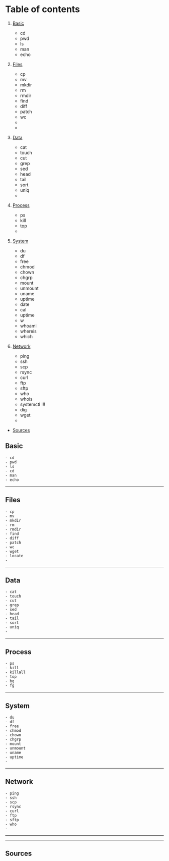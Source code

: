 # Table of contents

1. [Basic](#basic)
    - cd
    - pwd
    - ls
    - man
    - echo

2. [Files](#files)
    - cp
    - mv
    - mkdir
    - rm
    - rmdir
    - find
    - diff
    - patch
    - wc
    - 
    -
3. [Data](#data)
    - cat
    - touch
    - cut
    - grep
    - sed
    - head
    - tail
    - sort
    - uniq
    -

4. [Process](#process)
    - ps
    - kill
    - top
    -

5. [System](#system) 
    - du
    - df
    - free
    - chmod
    - chown
    - chgrp
    - mount
    - unmount
    - uname
    - uptime
    - date
    - cal
    - uptime
    - w
    - whoami
    - whereis
    - which 



6. [Network](#network) 
    - ping
    - ssh
    - scp
    - rsync
    - curl
    - ftp
    - sftp
    - who
    - whois
    - systemctl !!!
    - dig
    - wget
    - 
- [Sources](#sources)

## Basic
    - cd
    - pwd
    - ls
    - cd
    - man
    - echo
---
## Files
    - cp
    - mv
    - mkdir
    - rm
    - rmdir
    - find
    - diff
    - patch
    - wc
    - wget
    - locate
    - 
---
## Data
    - cat
    - touch
    - cut
    - grep
    - sed
    - head
    - tail
    - sort
    - uniq
    -
---
## Process
    - ps
    - kill
    - killall
    - top
    - bg
    - fg
---
## System
    - du
    - df
    - free
    - chmod
    - chown
    - chgrp
    - mount
    - unmount
    - uname
    - uptime
    -


---
## Network
    - ping
    - ssh
    - scp
    - rsync
    - curl
    - ftp
    - sftp
    - who
    - 
---
---
## Sources